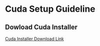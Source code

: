 # Cuda Setup Guideline

## Dowload Cuda Installer
[Cuda Installer Download Link](https://developer.nvidia.com/cuda-toolkit-archive)

